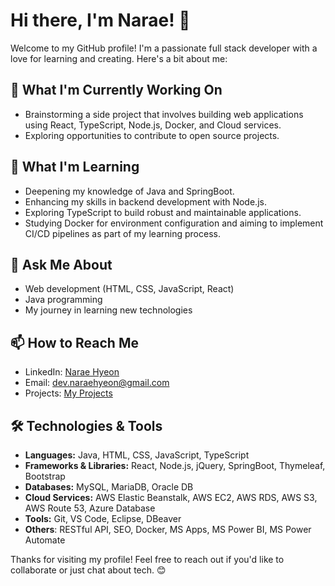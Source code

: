 # Hi there, I'm Narae! 👋

Welcome to my GitHub profile! I'm a passionate full stack developer with a love for learning and creating. Here's a bit about me:

## 🔭 What I'm Currently Working On

- Brainstorming a side project that involves building web applications using React, TypeScript, Node.js, Docker, and Cloud services.
- Exploring opportunities to contribute to open source projects.

## 🌱 What I'm Learning

- Deepening my knowledge of Java and SpringBoot.
- Enhancing my skills in backend development with Node.js.
- Exploring TypeScript to build robust and maintainable applications.
- Studying Docker for environment configuration and aiming to implement CI/CD pipelines as part of my learning process.

## 💬 Ask Me About

- Web development (HTML, CSS, JavaScript, React)
- Java programming
- My journey in learning new technologies

## 📫 How to Reach Me

- LinkedIn: [Narae Hyeon](https://www.linkedin.com/in/narae-hyeon)
- Email: [dev.naraehyeon@gmail.com](mailto:dev.naraehyeon@gamil.com)
- Projects: [My Projects](https://narae-h.github.io/portfolio/experiences)
  

## 🛠️ Technologies & Tools

- **Languages:** Java, HTML, CSS, JavaScript, TypeScript
- **Frameworks & Libraries:** React, Node.js, jQuery, SpringBoot, Thymeleaf, Bootstrap
- **Databases:** MySQL, MariaDB, Oracle DB
- **Cloud Services:** AWS Elastic Beanstalk, AWS EC2, AWS RDS, AWS S3, AWS Route 53, Azure Database
- **Tools:** Git, VS Code, Eclipse, DBeaver
- **Others**: RESTful API, SEO, Docker, MS Apps, MS Power BI, MS Power Automate

Thanks for visiting my profile! Feel free to reach out if you'd like to collaborate or just chat about tech. 😊
